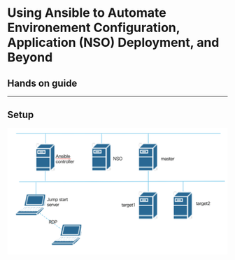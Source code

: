# Using Ansible to Automate Environement Configuration, Application (NSO) Deployment, and Beyond  
## Hands on guide

****
## Setup  
![](https://github.com/weiganghuang/cl-devnet-1199/blob/master/image/setup.png)    




